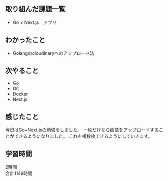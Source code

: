 ## 取り組んだ課題一覧
- Go + Next.js　アプリ

## わかったこと
- Golangのcloudinaryへのアップロード法

## 次やること
- Go
- Git
- Docker
- Next.js

## 感じたこと
今日はGo+Next.jsの勉強をしました。
一枚だけなら画像をアップロードすることができるようになりました。
これを複数枚できるようにしていきます。


## 学習時間
2時間<br />
合計1149時間
